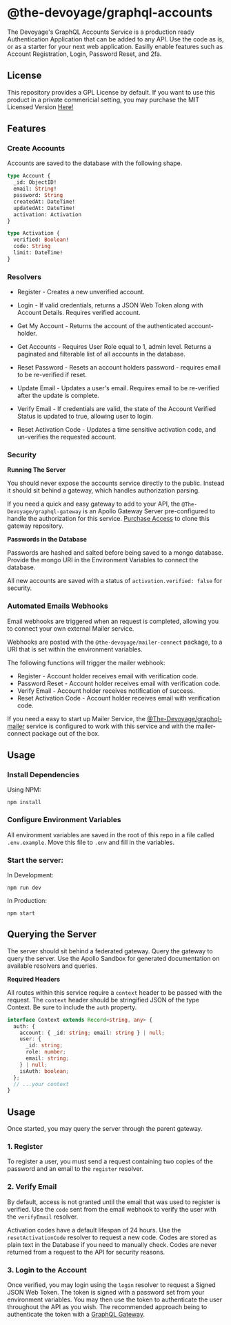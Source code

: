 # @the-devoyage/graphql-accounts

The Devoyage's GraphQL Accounts Service is a production ready Authentication Application that can be added to any API. Use the code as is, or as a starter for your next web application. Easilly enable features such as Account Registration, Login, Password Reset, and 2fa.

## License

This repository provides a GPL License by default. If you want to use this product in a private commericial setting, you may purchase the MIT Licensed Version [Here!](https://thedevoyage.gumroad.com/l/graphql-accounts)

## Features

### Create Accounts

Accounts are saved to the database with the following shape.

```graphql
type Account {
  _id: ObjectID!
  email: String!
  password: String
  createdAt: DateTime!
  updatedAt: DateTime!
  activation: Activation
}

type Activation {
  verified: Boolean!
  code: String
  limit: DateTime!
}
```

### Resolvers

- Register - Creates a new unverified account.

- Login - If valid credentials, returns a JSON Web Token along with Account Details. Requires verified account.

- Get My Account - Returns the account of the authenticated account-holder.

- Get Accounts - Requires User Role equal to 1, admin level. Returns a paginated and filterable list of all accounts in the database.

- Reset Password - Resets an account holders password - requires email to be re-verified if reset.

- Update Email - Updates a user's email. Requires email to be re-verified after the update is complete.

- Verify Email - If credentials are valid, the state of the Account Verified Status is updated to true, allowing user to login.

- Reset Activation Code - Updates a time sensitive activation code, and un-verifies the requested account.

### Security

**Running The Server**

You should never expose the accounts service directly to the public. Instead it should sit behind a gateway, which handles authorization parsing.

If you need a quick and easy gateway to add to your API, the `@The-Devoyage/graphql-gateway` is an Apollo Gateway Server pre-configured to handle the authorization for this service. [Purchase Access](https://basetools.io/checkout/XGUVNNGr) to clone this gateway repository.

**Passwords in the Database**

Passwords are hashed and salted before being saved to a mongo database. Provide the mongo URI in the Environment Variables to connect the database.

All new accounts are saved with a status of `activation.verified: false` for security.

### Automated Emails Webhooks

Email webhooks are triggered when an request is completed, allowing you to connect your own external Mailer service.

Webhooks are posted with the `@the-devoyage/mailer-connect` package, to a URI that is set within the environment variables.

The following functions will trigger the mailer webhook:

- Register - Account holder receives email with verification code.
- Password Reset - Account holder receives email with verification code.
- Verify Email - Account holder receives notification of success.
- Reset Activation Code - Account holder receives email with verification code.

If you need a easy to start up Mailer Service, the [@The-Devoyage/graphql-mailer](https://basetools.io/checkout/8G2fCyXe) service is configured to work with this service and with the mailer-connect package out of the box.

## Usage

### Install Dependencies

Using NPM:

```
npm install
```

### Configure Environment Variables

All environment variables are saved in the root of this repo in a file called `.env.example`. Move this file to `.env` and fill in the variables.

### Start the server:

In Development:

```
npm run dev
```

In Production:

```
npm start
```

## Querying the Server

The server should sit behind a federated gateway. Query the gateway to query the server. Use the Apollo Sandbox for generated documentation on available resolvers and queries.

**Required Headers**

All routes within this service require a `context` header to be passed with the request. The `context` header should be stringified JSON of the type Context. Be sure to include the `auth` property.

```ts
interface Context extends Record<string, any> {
  auth: {
    account: { _id: string; email: string } | null;
    user: {
      _id: string;
      role: number;
      email: string;
    } | null;
    isAuth: boolean;
  };
  // ...your context
}
```

## Usage

Once started, you may query the server through the parent gateway.

### 1. Register

To register a user, you must send a request containing two copies of the password and an email to the `register` resolver.

### 2. Verify Email

By default, access is not granted until the email that was used to register is verified. Use the `code` sent from the email webhook to verify the user with the `verifyEmail` resolver.

Activation codes have a default lifespan of 24 hours. Use the `resetActivationCode` resolver to request a new code. Codes are stored as plain text in the Database if you need to manually check. Codes are never returned from a request to the API for security reasons.

### 3. Login to the Account

Once verified, you may login using the `login` resolver to request a Signed JSON Web Token. The token is signed with a password set from your environment variables. You may then use the token to authenticate the user throughout the API as you wish. The recommended approach being to authenticate the token with a [GraphQL Gateway](https://thedevoyage.gumroad.com/l/graphql-gateway).

